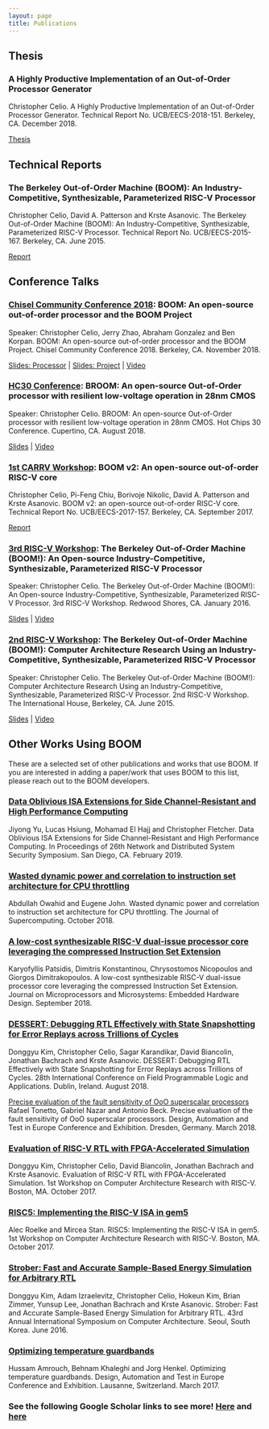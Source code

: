 ```yaml
---
layout: page
title: Publications 
---
```


## Thesis

### A Highly Productive Implementation of an Out-of-Order Processor Generator 
Christopher Celio. A Highly Productive Implementation of an Out-of-Order Processor Generator.
Technical Report No. UCB/EECS-2018-151. Berkeley, CA. December 2018.

[Thesis](http://www2.eecs.berkeley.edu/Pubs/TechRpts/2018/EECS-2018-151.pdf)

## Technical Reports

### The Berkeley Out-of-Order Machine (BOOM): An Industry-Competitive, Synthesizable, Parameterized RISC-V Processor
Christopher Celio, David A. Patterson and Krste Asanovic. The Berkeley Out-of-Order Machine (BOOM): An Industry-Competitive, Synthesizable, Parameterized RISC-V Processor.
Technical Report No. UCB/EECS-2015-167. Berkeley, CA. June 2015.

[Report](https://www.eecs.berkeley.edu/Pubs/TechRpts/2015/EECS-2015-167.html)

## Conference Talks

### [Chisel Community Conference 2018](https://chisel-community-conference.org/): BOOM: An open-source out-of-order processor and the BOOM Project
Speaker: Christopher Celio, Jerry Zhao, Abraham Gonzalez and Ben Korpan. BOOM: An open-source out-of-order processor and the BOOM Project.
Chisel Community Conference 2018. Berkeley, CA. November 2018.

[Slides: Processor](docs/boom_processor_ccc18_celio.pdf) |
[Slides: Project](docs/boom_project_ccc18_zhao_gonza_korpan.pdf) |
[Video](https://youtu.be/sI6Z21ljXsw)

### [HC30 Conference](http://www.hotchips.org/archives/2010s/hc30/): BROOM: An open-source Out-of-Order processor with resilient low-voltage operation in 28nm CMOS 
Speaker: Christopher Celio. BROOM: An open-source Out-of-Order processor with resilient low-voltage operation in 28nm CMOS.
Hot Chips 30 Conference. Cupertino, CA. August 2018.

[Slides](docs/HC30.Berkeley.Celio-Chiu.final.pdf) |
[Video](https://www.youtube.com/watch?time_continue=4347&v=_mZORF2vHAA)

### [1st CARRV Workshop](https://carrv.github.io/2017/): BOOM v2: An open-source out-of-order RISC-V core 
Christopher Celio, Pi-Feng Chiu, Borivoje Nikolic, David A. Patterson and Krste Asanovic. BOOM v2: an open-source out-of-order RISC-V core.
Technical Report No. UCB/EECS-2017-157. Berkeley, CA. September 2017.

[Report](https://www2.eecs.berkeley.edu/Pubs/TechRpts/2017/EECS-2017-157.html)

### [3rd RISC-V Workshop](https://riscv.org/2016/01/3rd-risc-v-workshop/): The Berkeley Out-of-Order Machine (BOOM!): An Open-source Industry-Competitive, Synthesizable, Parameterized RISC-V Processor
Speaker: Christopher Celio. The Berkeley Out-of-Order Machine (BOOM!):
An Open-source Industry-Competitive, Synthesizable, Parameterized RISC-V Processor. 
3rd RISC-V Workshop. Redwood Shores, CA. January 2016.

[Slides](https://riscv.org/wp-content/uploads/2016/01/Wed1345-RISCV-Workshop-3-BOOM.pdf) |
[Video](https://www.youtube.com/watch?v=JuJDPbzWpR0)

### [2nd RISC-V Workshop](https://riscv.org/2015/07/2nd-risc-v-workshop/): The Berkeley Out-of-Order Machine (BOOM!): Computer Architecture Research Using an Industry-Competitive, Synthesizable, Parameterized RISC-V Processor
Speaker: Christopher Celio. The Berkeley Out-of-Order Machine (BOOM!): 
Computer Architecture Research Using an Industry-Competitive, Synthesizable, Parameterized RISC-V Processor.
2nd RISC-V Workshop. The International House, Berkeley, CA. June 2015.

[Slides](https://riscv.org/wp-content/uploads/2015/06/riscv-boom-workshop-june2015.pdf) |
[Video](https://www.youtube.com/watch?v=z8UInbiQbdA)

## Other Works Using BOOM

These are a selected set of other publications and works that use BOOM. If you are interested in adding a paper/work that uses BOOM to this list, please reach out to the BOOM developers.

### [Data Oblivious ISA Extensions for Side Channel-Resistant and High Performance Computing](https://eprint.iacr.org/2018/808.pdf)
Jiyong Yu, Lucas Hsiung, Mohamad El Hajj and Christopher Fletcher. Data Oblivious ISA Extensions for Side Channel-Resistant and High Performance Computing.
In Proceedings of 26th Network and Distributed System Security Symposium. San Diego, CA. February 2019.

### [Wasted dynamic power and correlation to instruction set architecture for CPU throttling](https://link.springer.com/article/10.1007/s11227-018-2637-6)
Abdullah Owahid and Eugene John. Wasted dynamic power and correlation to instruction set architecture for CPU throttling.
The Journal of Supercomputing. October 2018.

### [A low-cost synthesizable RISC-V dual-issue processor core leveraging the compressed Instruction Set Extension](https://www.sciencedirect.com/science/article/pii/S0141933118300048)
Karyofyllis Patsidis, Dimitris Konstantinou, Chrysostomos Nicopoulos and Giorgos Dimitrakopoulos. A low-cost synthesizable RISC-V dual-issue processor core leveraging the compressed Instruction Set Extension.
Journal on Microprocessors and Microsystems: Embedded Hardware Design. September 2018.

### [DESSERT: Debugging RTL Effectively with State Snapshotting for Error Replays across Trillions of Cycles](https://ieeexplore.ieee.org/abstract/document/8533471)
Donggyu Kim, Christopher Celio, Sagar Karandikar, David Biancolin, Jonathan Bachrach and Krste Asanovic. DESSERT: Debugging RTL Effectively with State Snapshotting for Error Replays across Trillions of Cycles.
28th International Conference on Field Programmable Logic and Applications. Dublin, Ireland. August 2018.

[Precise evaluation of the fault sensitivity of OoO superscalar processors](https://ieeexplore.ieee.org/abstract/document/8342082)
Rafael Tonetto, Gabriel Nazar and Antonio Beck. Precise evaluation of the fault sensitivity of OoO superscalar processors.
Design, Automation and Test in Europe Conference and Exhibition. Dresden, Germany. March 2018.

### [Evaluation of RISC-V RTL with FPGA-Accelerated Simulation](carrv.github.io/2017/papers/kim-midas-carrv2017.pdf)
Donggyu Kim, Christopher Celio, David Biancolin, Jonathan Bachrach and Krste Asanovic. Evaluation of RISC-V RTL with FPGA-Accelerated Simulation.
1st Workshop on Computer Architecture Research with RISC-V. Boston, MA. October 2017.

### [RISC5: Implementing the RISC-V ISA in gem5](https://carrv.github.io/2017/papers/roelke-risc5-carrv2017.pdf)
Alec Roelke and Mircea Stan. RISC5: Implementing the RISC-V ISA in gem5.
1st Workshop on Computer Architecture Research with RISC-V. Boston, MA. October 2017.

### [Strober: Fast and Accurate Sample-Based Energy Simulation for Arbitrary RTL](https://ieeexplore.ieee.org/abstract/document/7551388)
Donggyu Kim, Adam Izraelevitz, Christopher Celio, Hokeun Kim, Brian Zimmer, Yunsup Lee, Jonathan Bachrach and Krste Asanovic. Strober: Fast and Accurate Sample-Based Energy Simulation for Arbitrary RTL.
43rd Annual International Symposium on Computer Architecture. Seoul, South Korea. June 2016.

### [Optimizing temperature guardbands](https://ieeexplore.ieee.org/abstract/document/7926978)
Hussam Amrouch, Behnam Khaleghi and Jorg Henkel. Optimizing temperature guardbands.
Design, Automation and Test in Europe Conference and Exhibition. Lausanne, Switzerland. March 2017.

### See the following Google Scholar links to see more! [Here](https://scholar.google.com/scholar?start=0&hl=en&as_sdt=2005&cites=4676403499978081519&scipsc=) and [here](https://scholar.google.com/scholar?oi=bibs&hl=en&cites=11532603913593561987&as_sdt=5)
